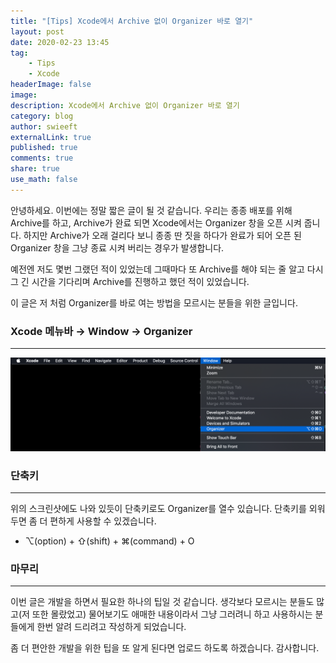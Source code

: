 ```yaml
---
title: "[Tips] Xcode에서 Archive 없이 Organizer 바로 열기"
layout: post
date: 2020-02-23 13:45
tag:
    - Tips
    - Xcode
headerImage: false
image:
description: Xcode에서 Archive 없이 Organizer 바로 열기
category: blog
author: swieeft
externalLink: true
published: true
comments: true
share: true
use_math: false
---
```

안녕하세요. 이번에는 정말 짧은 글이 될 것 같습니다. 우리는 종종 배포를 위해 Archive를 하고, Archive가 완료 되면 Xcode에서는 Organizer 창을 오픈 시켜 줍니다. 하지만 Archive가 오래 걸리다 보니 종종 딴 짓을 하다가 완료가 되어 오픈 된 Organizer 창을 그냥 종료 시켜 버리는 경우가 발생합니다.

예전엔 저도 몇번 그랬던 적이 있었는데 그때마다 또 Archive를 해야 되는 줄 알고 다시 그 긴 시간을 기다리며 Archive를 진행하고 했던 적이 있었습니다.

이 글은 저 처럼 Organizer를 바로 여는 방법을 모르시는 분들을 위한 글입니다.

### Xcode 메뉴바 → Window → Organizer

---

![organizerMenu.png](/assets/images/posts/2020-02-23/organizerMenu.png)

### 단축키

---

  위의 스크린샷에도 나와 있듯이 단축키로도 Organizer를 열수 있습니다. 단축키를 외워두면 좀 더 편하게 사용할 수 있겠습니다.

- ⌥(option) + ⇧(shift) + ⌘(command) + O

### 마무리

---

  이번 글은 개발을 하면서 필요한 하나의 팁일 것 같습니다. 생각보다 모르시는 분들도 많고(저 또한 몰랐었고) 물어보기도 애매한 내용이라서 그냥 그러려니 하고 사용하시는 분들에게 한번 알려 드리려고 작성하게 되었습니다.

  좀 더 편안한 개발을 위한 팁을 또 알게 된다면 업로드 하도록 하겠습니다. 감사합니다.
